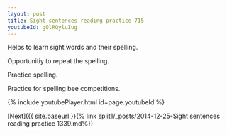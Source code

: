 ```yaml
---
layout: post
title: Sight sentences reading practice 715
youtubeId: g0lRQyluIug
---
```

 
 
Helps to learn sight words and their spelling.

Opportunitiy to repeat the spelling. 

Practice spelling. 
 
Practice for spelling bee competitions. 
 
{% include youtubePlayer.html id=page.youtubeId %}
 
 

[Next]({{ site.baseurl }}{% link  split1/_posts/2014-12-25-Sight sentences reading practice 1339.md%})
 
